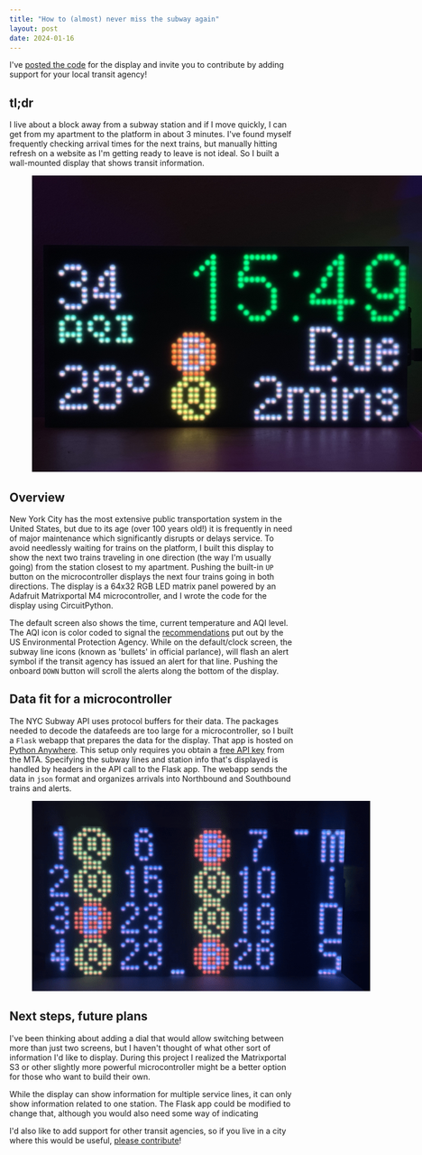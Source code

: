 ```yaml
---
title: "How to (almost) never miss the subway again"
layout: post
date: 2024-01-16
---
```

I've [posted the code](https://github.com/benarnav/arrivals-board) for the display and invite you to contribute by adding support for your local transit agency!

## tl;dr
I live about a block away from a subway station and if I move quickly, I can get from my apartment to the platform in about 3 minutes. I've found myself frequently checking arrival times for the next trains, but manually hitting refresh on a website as I'm getting ready to leave is not ideal. So I built a wall-mounted display that shows transit information.
<figure style="text-align: center;">
    <img style="max-width: 700px;" src="/assets/img/arrivals_default.jpeg" alt="default screen for arrivals display" />
  <figcaption></figcaption>
</figure>

## Overview

New York City has the most extensive public transportation system in the United States, but due to its age (over 100 years old!) it is frequently in need of major maintenance which significantly disrupts or delays service. To avoid needlessly waiting for trains on the platform, I built this display to show the next two trains traveling in one direction (the way I'm usually going) from the station closest to my apartment. Pushing the built-in `UP` button on the microcontroller displays the next four trains going in both directions. The display is a 64x32 RGB LED matrix panel powered by an Adafruit Matrixportal M4 microcontroller, and I wrote the code for the display using CircuitPython.

The default screen also shows the time, current temperature and AQI level. The AQI icon is color coded to signal the [recommendations](https://www.airnow.gov) put out by the US Environmental Protection Agency. While on the default/clock screen, the subway line icons (known as 'bullets' in official parlance), will flash an alert symbol if the transit agency has issued an alert for that line. Pushing the onboard `DOWN` button will scroll the alerts along the bottom of the display.

## Data fit for a microcontroller
The NYC Subway API uses protocol buffers for their data. The packages needed to decode the datafeeds are too large for a microcontroller, so I built a `Flask` webapp that prepares the data for the display. That app is hosted on [Python Anywhere](www.pythonanywhere.com). This setup only requires you obtain a [free API key](https://new.mta.info/developers) from the MTA. Specifying the subway lines and station info that's displayed is handled by headers in the API call to the Flask app. The webapp sends the data in `json` format and organizes arrivals into Northbound and Southbound trains and alerts.  

<figure style="text-align: center;">
    <img style="max-width: 700px;" src="/assets/img/arrivals_board.gif" alt="expanded arrivals screen" />
  <figcaption></figcaption>
</figure>

## Next steps, future plans
I've been thinking about adding a dial that would allow switching between more than just two screens, but I haven't thought of what other sort of information I'd like to display. During this project I realized the Matrixportal S3 or other slightly more powerful microcontroller might be a better option for those who want to build their own.

While the display can show information for multiple service lines, it can only show information related to one station. The Flask app could be modified to change that, although you would also need some way of indicating 

I'd also like to add support for other transit agencies, so if you live in a city where this would be useful, [please contribute](https://github.com/benarnav/arrivals-board)!